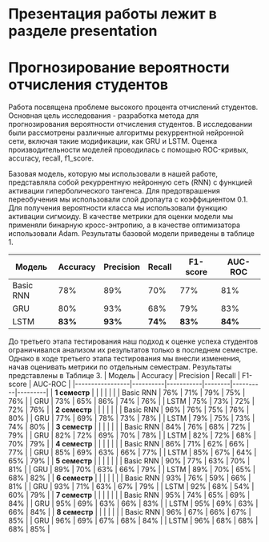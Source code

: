 # Презентация работы лежит в разделе presentation
# Прогнозирование вероятности отчисления студентов
Работа посвящена проблеме высокого процента отчислений студентов. Основная цель исследования - разработка метода для прогнозирования вероятности отчисления студентов. В исследовании были рассмотрены различные алгоритмы рекуррентной нейронной сети, включая такие модификации, как GRU и LSTM. Оценка производительности моделей проводилась с помощью ROC-кривых, accuracy, recall, f1_score. 
  
Базовая модель, которую мы использовали в нашей работе, представляла собой рекуррентную нейронную сеть (RNN) с функцией активации гиперболического тангенса. Для предотврашения переобучения мы использовали слой дропаута с коэффициентом 0.1. Для получения вероятности класса мы использовали функцию активации сигмоиду. В качестве метрики для оценки модели мы применяли бинарную кросс-энтропию, а в качестве оптимизатора использовали Adam. Результаты базовой модели приведены в таблице 1.

| Модель      | Accuracy | Precision | Recall | F1-score | AUC-ROC |
|-------------|----------|-----------|--------|----------|---------|
| Basic RNN   | 78%      | 89%       | 70%    | 77%      | 81%     |
| GRU         | 80%      | 93%       | 68%    | 79%      | 83%     |
| LSTM        | **83%**      | **93%**       | **74%**    | **83%**      | **84%**     |

До третьего этапа тестирования наш подход к оценке успеха студентов ограничивался анализом их результатов только в последнем семестре. Однако в ходе третьего этапа тестирования мы внесли изменения, начав оценивать метрики по отдельным семестрам. Результаты представлены в Таблице 3.
| Модель          | Accuracy | Precision | Recall | F1-score | AUC-ROC |
|-----------------|----------|-----------|--------|----------|---------|
| **1 семестр**   |          |           |        |          |         |
| Basic RNN       | 76%      | 71%       | 79%    | 75%      | 76%     |
| GRU             | 73%      | 65%       | 86%    | 74%      | 76%     |
| LSTM            | 75%      | 73%       | 72%    | 72%      | 76%     |
| **2 семестр**   |          |           |        |          |         |
| Basic RNN       | 96%      | 76%       | 75%    | 76%      | 80%     |
| GRU             | 77%      | 69%       | 78%    | 73%      | 78%     |
| LSTM            | 79%      | 75%       | 73%    | 74%      | 80%     |
| **3 семестр**   |          |           |        |          |         |
| Basic RNN       | 84%      | 76%       | 68%    | 72%      | 79%     |
| GRU             | 82%      | 72%       | 69%    | 70%      | 78%     |
| LSTM            | 82%      | 72%       | 68%    | 70%      | 79%     |
| **4 семестр**   |          |           |        |          |         |
| Basic RNN       | 86%      | 71%       | 62%    | 66%      | 77%     |
| GRU             | 85%      | 69%       | 63%    | 66%      | 77%     |
| LSTM            | 85%      | 67%       | 64%    | 65%      | 79%     |
| **5 семестр**   |          |           |        |          |         |
| Basic RNN       | 90%      | 77%       | 63%    | 70%      | 81%     |
| GRU             | 89%      | 70%       | 63%    | 66%      | 79%     |
| LSTM            | 89%      | 70%       | 65%    | 68%      | 82%     |
| **6 семестр**   |          |           |        |          |         |
| Basic RNN       | 93%      | 76%       | 59%    | 66%      | 81%     |
| GRU             | 93%      | 71%       | 63%    | 67%      | 79%     |
| LSTM            | 92%      | 68%       | 54%    | 60%      | 79%     |
| **7 семестр**   |          |           |        |          |         |
| Basic RNN       | 95%      | 74%       | 65%    | 69%      | 84%     |
| GRU             | 95%      | 69%       | 63%    | 66%      | 83%     |
| LSTM            | 95%      | 69%       | 63%    | 66%      | 84%     |
| **8 семестр**   |          |           |        |          |         |
| Basic RNN       | 96%      | 67%       | 66%    | 67%      | 85%     |
| GRU             | 96%      | 69%       | 67%    | 68%      | 84%     |
| LSTM            | 96%      | 68%       | 68%    | 68%      | 85%     |



